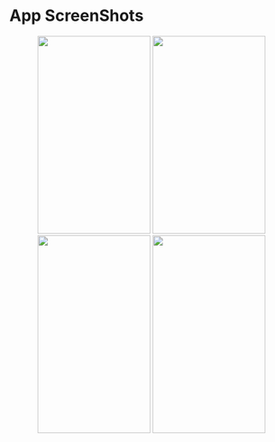 <h1>App ScreenShots</h1>
<p align="center">
  <img src="https://github.com/user-attachments/assets/f7cd0836-2cb1-4a8c-9669-fa28e794673a" height="350" width="200" />
  <img src="https://github.com/user-attachments/assets/35c950ff-2fc9-484c-aa01-2e0e64846b3c" height="350" width="200" />
  <img src="https://github.com/user-attachments/assets/43c9cb4a-9d8b-4a01-9fa4-017b83259aa0" height="350" width="200" />
  <img src="https://github.com/user-attachments/assets/29b20cc1-8d61-4486-92a0-484d10439a71" height="350" width="200" />
</p>
